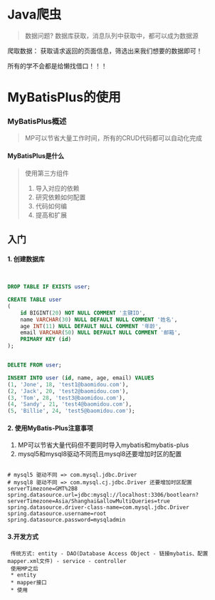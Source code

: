 
# Java爬虫

> 数据问题? 数据库获取，消息队列中获取中，都可以成为数据源


爬取数据： 获取请求返回的页面信息，筛选出来我们想要的数据即可！

所有的学不会都是给懒找借口！！！


# MyBatisPlus的使用

### MyBatisPlus概述


> MP可以节省大量工作时间，所有的CRUD代码都可以自动化完成

#### MyBatisPlus是什么

> 使用第三方组件
> 1. 导入对应的依赖
> 2. 研究依赖如何配置
> 3. 代码如何编
> 4. 提高和扩展

## 入门

#### 1. 创建数据库
```sql


DROP TABLE IF EXISTS user;

CREATE TABLE user
(
	id BIGINT(20) NOT NULL COMMENT '主键ID',
	name VARCHAR(30) NULL DEFAULT NULL COMMENT '姓名',
	age INT(11) NULL DEFAULT NULL COMMENT '年龄',
	email VARCHAR(50) NULL DEFAULT NULL COMMENT '邮箱',
	PRIMARY KEY (id)
);


DELETE FROM user;

INSERT INTO user (id, name, age, email) VALUES
(1, 'Jone', 18, 'test1@baomidou.com'),
(2, 'Jack', 20, 'test2@baomidou.com'),
(3, 'Tom', 28, 'test3@baomidou.com'),
(4, 'Sandy', 21, 'test4@baomidou.com'),
(5, 'Billie', 24, 'test5@baomidou.com');
```

#### 2. 使用MyBatis-Plus注意事项

1. MP可以节省大量代码但不要同时导入mybatis和mybatis-plus
2. mysql5和mysql8驱动不同而且mysql8还要增加时区的配置

```properties

# mysql5 驱动不同 => com.mysql.jdbc.Driver
# mysql8 驱动不同 => com.mysql.cj.jdbc.Driver 还要增加时区配置 serverTimezone=GMT%2B8
spring.datasource.url=jdbc:mysql://localhost:3306/bootlearn?serverTimezone=Asia/Shanghai&allowMultiQueries=true
spring.datasource.driver-class-name=com.mysql.jdbc.Driver
spring.datasource.username=root
spring.datasource.password=mysqladmin
```


#### 3.开发方式

```text
 传统方式: entity - DAO(Database Access Object - 链接mybatis、配置mapper.xml文件) - service - controller
 使用MP之后
 * entity
 * mapper接口
 * 使用
```